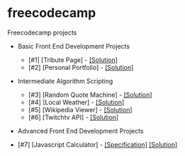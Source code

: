 # freecodecamp
Freecodecamp projects

* Basic Front End Development Projects
  * [#1] [Tribute Page] - [[Solution]](http://codepen.io/airtonbjunior/full/NAQPJZ/)
  * [#2] [Personal Portfolio] - [[Solution]](http://codepen.io/airtonbjunior/full/pbrgAq/)
* Intermediate Algorithm Scripting
  * [#3] [Random Quote Machine] - [[Solution]](http://codepen.io/airtonbjunior/full/jrEjPR/)
  * [#4] [Local Weather] - [[Solution]](http://codepen.io/airtonbjunior/full/yaYkZo/)
  * [#5] [Wikipedia Viewer] - [[Solution]](http://codepen.io/airtonbjunior/full/QKyBXY/)
  * [#6] [Twitchtv API] - [[Solution]](http://codepen.io/airtonbjunior/full/YGqVqR/)

* Advanced Front End Development Projects
 * [#7] [Javascript Calculator] - [[Specification]](https://www.freecodecamp.com/challenges/build-a-javascript-calculator)  [[Solution]](https://airtonbjunior.github.io/freecodecamp/projects/frontEnd/advanced/javascriptCalculator/)
